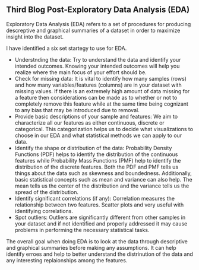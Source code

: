 ## Third Blog Post-Exploratory Data Analysis (EDA)

Exploratory Data Analysis (EDA) refers to a set of procedures for producing descreptive and graphical summaries of a dataset in order to maximize insight into the dataset.

I have identified a six set startegy to use for EDA.

* Understnding the data: Try to understand the data and identify your intended outcomes. Knowing your intended outcomes will help you realize where the main focus of your effort should be.
* Check for missing data: It is vital to identify how many samples (rows) and how many variables/features (columns) are in your dataset with missing values. If there is an extremely high amount of data missing for a feature then considerations can be made as to whether or not to completely remove this feature while at the same time being cognizant to any bias that may be introduced due to removal.
* Provide basic descriptions of your sample and features: We aim to characterize all our features as either continuous, discrete or categorical. This categorization helps us to decide what visualizations to choose in our EDA and what statistical methods we can apply to our data.
* Identify the shape or distribution of the data: Probability Density Functions (PDF) helps to identify the distribution of the continuous features while Probability Mass Functions (PMF) help to identify the distribution of the discrete features. Both the PDF and PMF tells us things about the data such as skewness and boundedness. Additionally, basic statistical concepts such as mean and variance can also help. The mean tells us the center of the distribution and the variance tells us the spread of the distribution.
* Identify significant correlations (if any): Correlation measures the relationship between two features. Scatter plots and very useful with identifying correlations.
* Spot outliers: Outliers are significantly different from other samples in your dataset and if not identified and properly addressed it may cause problems in performing the necessary statistical tasks.

The overall goal when doing EDA is to look at the data through descriptive and graphical summaries before making any assumptions. It can help identify erroes and help to better understand the distrinution of the data and any interesting replaionships among the features.
